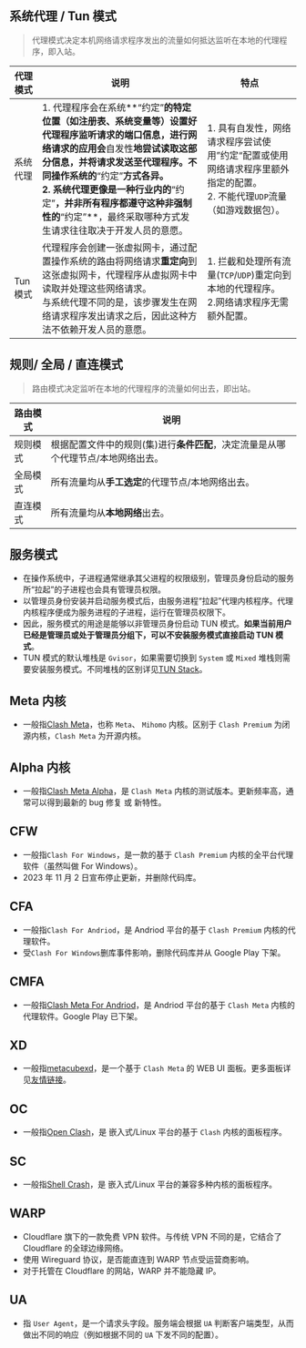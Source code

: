 ## 系统代理 / Tun 模式

> 代理模式决定本机网络请求程序发出的流量如何抵达监听在本地的代理程序，即入站。

| 代理模式 | 说明                                                                                                                                                                                                                                                                                                                                                         | 特点                                                                                                                          |
| -------- | ------------------------------------------------------------------------------------------------------------------------------------------------------------------------------------------------------------------------------------------------------------------------------------------------------------------------------------------------------------ | ----------------------------------------------------------------------------------------------------------------------------- |
| 系统代理 | 1. 代理程序会在系统**“约定”**的特定位置（如注册表、系统变量等）设置好代理程序监听请求的端口信息，进行网络请求的应用会**自发性**地尝试读取这部分信息，并将请求发送至代理程序。不同操作系统的**“约定”**方式各异。<br />2. 系统代理更像是一种行业内的**“约定”**，并非所有程序都遵守这种非强制性的**“约定”**，最终采取哪种方式发生请求往往取决于开发人员的意愿。 | 1. 具有自发性，网络请求程序尝试使用”约定“配置或使用网络请求程序里额外指定的配置。<br />2. 不能代理`UDP`流量（如游戏数据包）。 |
| Tun 模式 | 代理程序会创建一张虚拟网卡，通过配置操作系统的路由将网络请求**重定向**到这张虚拟网卡，代理程序从虚拟网卡中读取并处理这些网络请求。<br />与系统代理不同的是，该步骤发生在网络请求程序发出请求之后，因此这种方法不依赖开发人员的意愿。                                                                                                                         | 1. 拦截和处理所有流量(`TCP`/`UDP`)重定向到本地的代理程序。<br />2.网络请求程序无需额外配置。                                  |

## 规则/ 全局 / 直连模式

> 路由模式决定监听在本地的代理程序的流量如何出去，即出站。

| 路由模式 | 说明                                                                              |
| -------- | --------------------------------------------------------------------------------- |
| 规则模式 | 根据配置文件中的规则(集)进行**条件匹配**，决定流量是从哪个代理节点/本地网络出去。 |
| 全局模式 | 所有流量均从**手工选定**的代理节点/本地网络出去。                                 |
| 直连模式 | 所有流量均从**本地网络**出去。                                                    |

## 服务模式

- 在操作系统中，子进程通常继承其父进程的权限级别，管理员身份启动的服务所“拉起”的子进程也会具有管理员权限。
- 以管理员身份安装并启动服务模式后，由服务进程“拉起”代理内核程序。代理内核程序便成为服务进程的子进程，运行在管理员权限下。
- 因此，服务模式的用途是能够以非管理员身份启动 TUN 模式。**如果当前用户已经是管理员或处于管理员分组下，可以不安装服务模式直接启动 TUN 模式**。
- TUN 模式的默认堆栈是 `Gvisor`，如果需要切换到 `System` 或 `Mixed` 堆栈则需要安装服务模式。不同堆栈的区别详见[TUN Stack](https://wiki.metacubex.one/config/inbound/tun/#stack)。

## Meta 内核

- 一般指[Clash Meta](https://github.com/MetaCubeX/mihomo/releases/latest)，也称 `Meta`、 `Mihomo` 内核。区别于 `Clash Premium` 为闭源内核，`Clash Meta` 为开源内核。

## Alpha 内核

- 一般指[Clash Meta Alpha](https://github.com/MetaCubeX/mihomo/releases/tag/Prerelease-Alpha)，是 `Clash Meta` 内核的测试版本。更新频率高，通常可以得到最新的 bug 修复 或 新特性。

## CFW

- 一般指`Clash For Windows`，是一款的基于 `Clash Premium` 内核的全平台代理软件（虽然叫做 For Windows）。
- 2023 年 11 月 2 日宣布停止更新，并删除代码库。

## CFA

- 一般指`Clash For Andriod`，是 Andriod 平台的基于 `Clash Premium` 内核的代理软件。
- 受`Clash For Windows`删库事件影响，删除代码库并从 Google Play 下架。

## CMFA

- 一般指[Clash Meta For Andriod](https://github.com/MetaCubeX/ClashMetaForAndroid/releases/latest)，是 Andriod 平台的基于 `Clash Meta` 内核的代理软件。Google Play 已下架。

## XD

- 一般指[metacubexd](https://github.com/MetaCubeX/metacubexd)，是一个基于 `Clash Meta` 的 WEB UI 面板。更多面板详见[友情链接](../friendship.md#web-ui)。

## OC

- 一般指[Open Clash](https://github.com/vernesong/OpenClash)，是 嵌入式/Linux 平台的基于 `Clash` 内核的面板程序。

## SC

- 一般指[Shell Crash](https://github.com/juewuy/ShellCrash)，是 嵌入式/Linux 平台的兼容多种内核的面板程序。

## WARP

- Cloudflare 旗下的一款免费 VPN 软件。与传统 VPN 不同的是，它结合了 Cloudflare 的全球边缘网络。
- 使用 Wireguard 协议，是否能直连到 WARP 节点受运营商影响。
- 对于托管在 Cloudflare 的网站，WARP 并不能隐藏 IP。

## UA

- 指 `User Agent`，是一个请求头字段。服务端会根据 `UA` 判断客户端类型，从而做出不同的响应（例如根据不同的 `UA` 下发不同的配置）。
